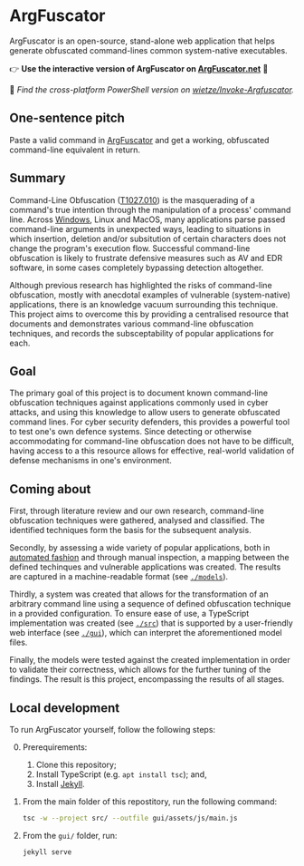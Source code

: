 # ArgFuscator

ArgFuscator is an open-source, stand-alone web application that helps generate obfuscated command-lines common system-native executables.

👉 **Use the interactive version of ArgFuscator on [ArgFuscator.net](https://argfuscator.net/)** 🚀

👾 _Find the cross-platform PowerShell version on [wietze/Invoke-Argfuscator](https://www.github.com/wietze/Invoke-Argfuscator)._

## One-sentence pitch

Paste a valid command in [ArgFuscator](https://argfuscator.net/) and get a working, obfuscated command-line equivalent in return.

## Summary

Command-Line Obfuscation ([T1027.010](https://attack.mitre.org/techniques/T1027/010/)) is the masquerading of a command's true intention through the manipulation of a process' command line. Across [Windows](https://www.wietzebeukema.nl/blog/windows-command-line-obfuscation), Linux and MacOS, many applications parse passed command-line arguments in unexpected ways, leading to situations in which insertion, deletion and/or subsitution of certain characters does not change the program's execution flow. Successful command-line obfuscation is likely to frustrate defensive measures such as AV and EDR software, in some cases completely bypassing detection altogether.

Although previous research has highlighted the risks of command-line obfuscation, mostly with anecdotal examples of vulnerable (system-native) applications, there is an knowledge vacuum surrounding this technique. This project aims to overcome this by providing a centralised resource that documents and demonstrates various command-line obfuscation techniques, and records the subsceptability of popular applications for each.

## Goal

The primary goal of this project is to document known command-line obfuscation techniques against applications commonly used in cyber attacks, and using this knowledge to allow users to generate obfuscated command lines. For cyber security defenders, this provides a powerful tool to test one's own defence systems. Since detecting or otherwise accommodating for command-line obfuscation does not have to be difficult, having access to a this resource allows for effective, real-world validation of defense mechanisms in one's environment.

## Coming about

First, through literature review and our own research, command-line obfuscation techniques were gathered, analysed and classified. The identified techniques form the basis for the subsequent analysis.

Secondly, by assessing a wide variety of popular applications, both in [automated fashion](https://github.com/wietze/windows-command-line-obfuscation) and through manual inspection, a mapping between the defined techinques and vulnerable applications was created. The results are captured in a machine-readable format (see [`./models`](/models/)).

Thirdly, a system was created that allows for the transformation of an arbitrary command line using a sequence of defined obfuscation technique in a provided configuration. To ensure ease of use, a TypeScript implementation was created (see [`./src`](/src/)) that is supported by a user-friendly web interface (see [`./gui`](/gui/)), which can interpret the aforementioned model files.

Finally, the models were tested against the created implementation in order to validate their correctness, which allows for the further tuning of the findings. The result is this project, encompassing the results of all stages.

## Local development

To run ArgFuscator yourself, follow the following steps:

0. Prerequirements:
    1. Clone this repository;
    2. Install TypeScript (e.g. `apt install tsc`); and,
    3. Install [Jekyll](https://jekyllrb.com/docs/installation/).

1. From the main folder of this repostitory, run the following command:

   ```bash
   tsc -w --project src/ --outfile gui/assets/js/main.js
   ```

2. From the `gui/` folder, run:

   ```bash
   jekyll serve
   ```
